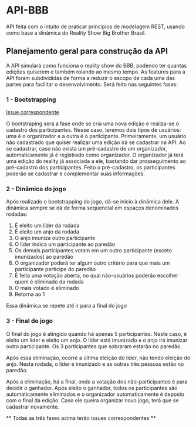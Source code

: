 # API-BBB

API feita com o intuito de praticar princípios de modelagem REST, usando como base a dinâmica do Reality Show Big Brother Brasil.

## Planejamento geral para construção da API

A API simulará como funciona o reality show do BBB, podendo ter quantas edições quiserem e também rolando ao mesmo tempo. 
As features para a API foram subdivididas de forma a reduzir o escopo de cada uma das partes para facilitar o desenvolvimento.
Será feito nas seguintes fases:

### 1 - Bootstrapping

[Issue correspondente]()

O bootstraping será a fase onde se cria uma nova edição e realiza-se o cadastro dos participantes. Nesse caso, teremos dois tipos de usuários: uma é o organizador e a outra é o participante.
Primeiramente, um usuário não cadastrado que quiser realizar uma edição irá se cadastrar na API. Ao se cadastrar, caso não exista um pré-cadastro de um organizador, automaticamente já é registrado como organizador. O organizador já terá uma edição do reality já associada a ele, bastando dar prosseguimento ao pré-cadastro dos participantes.
Feito o pré-cadastro, os participantes poderão se cadastrar e complementar suas informações.

### 2 - Dinâmica do jogo

Após realizado o bootstrapping do jogo, dá-se início à dinâmica dele.
A dinâmica sempre se dá de forma sequencial em espaços denominados rodadas:

1. É eleito um líder da rodada
2. É eleito um anjo da rodada
3. O anjo imuniza outro participante
4. O líder indica um participante ao paredão
5. Os demais participantes votam em um outro participante (exceto imunizados) ao paredão
6. O organizador poderá ter algum outro critério para que mais um participante participe do paredão
7. É feita uma votação aberta, no qual não-usuários poderão escolher quem é eliminado da rodada
8. O mais votado é eliminado
9. Retorna ao 1

Essa dinâmica se repete até ir para a final do jogo

### 3 - Final do jogo

O final do jogo é atingido quando há apenas 5 participantes. Neste caso, é eleito um líder e eleito um anjo. O líder está imunizado e o anjo irá imunizar outro participante. Os 3 participantes que sobraram estarão no paredão.

Após essa eliminação, ocorre a última eleição do líder, não tendo eleição do anjo. Nesta rodada, o líder é imunizado e as outras três pessoas estão no paredão.

Após a eliminação, há a final, onde a votação dos não-participantes é para decidir o ganhador. Após eleito o ganhador, todos os participantes são automaticamente eliminados e o organizador automaticamente é deposto com o final da edição. Caso ele queira organizar novo jogo, terá que se cadastrar novamente.

** Todas as três fases acima terão issues correspondentes **
